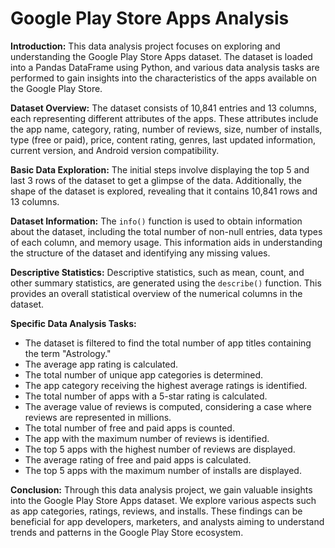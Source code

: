 # Google Play Store Apps Analysis

**Introduction:**
This data analysis project focuses on exploring and understanding the Google Play Store Apps dataset. The dataset is loaded into a Pandas DataFrame using Python, and various data analysis tasks are performed to gain insights into the characteristics of the apps available on the Google Play Store.

**Dataset Overview:**
The dataset consists of 10,841 entries and 13 columns, each representing different attributes of the apps. These attributes include the app name, category, rating, number of reviews, size, number of installs, type (free or paid), price, content rating, genres, last updated information, current version, and Android version compatibility.

**Basic Data Exploration:**
The initial steps involve displaying the top 5 and last 3 rows of the dataset to get a glimpse of the data. Additionally, the shape of the dataset is explored, revealing that it contains 10,841 rows and 13 columns.

**Dataset Information:**
The `info()` function is used to obtain information about the dataset, including the total number of non-null entries, data types of each column, and memory usage. This information aids in understanding the structure of the dataset and identifying any missing values.

**Descriptive Statistics:**
Descriptive statistics, such as mean, count, and other summary statistics, are generated using the `describe()` function. This provides an overall statistical overview of the numerical columns in the dataset.

**Specific Data Analysis Tasks:**
   - The dataset is filtered to find the total number of app titles containing the term "Astrology."
   - The average app rating is calculated.
   - The total number of unique app categories is determined.
   - The app category receiving the highest average ratings is identified.
   - The total number of apps with a 5-star rating is calculated.
   - The average value of reviews is computed, considering a case where reviews are represented in millions.
   - The total number of free and paid apps is counted.
   - The app with the maximum number of reviews is identified.
   - The top 5 apps with the highest number of reviews are displayed.
   - The average rating of free and paid apps is calculated.
   - The top 5 apps with the maximum number of installs are displayed.

**Conclusion:**
Through this data analysis project, we gain valuable insights into the Google Play Store Apps dataset. We explore various aspects such as app categories, ratings, reviews, and installs. These findings can be beneficial for app developers, marketers, and analysts aiming to understand trends and patterns in the Google Play Store ecosystem.
